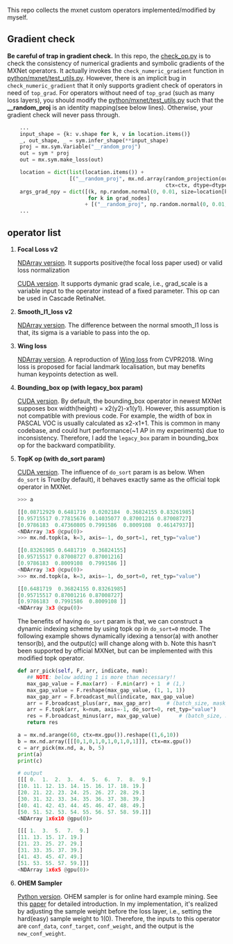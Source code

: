 This repo collects the mxnet custom operators implemented/modified by myself.


## Gradient check ##

**Be careful of trap in gradient check.** In this repo, the [check_op.py](check_op.py) is to check the consistency of numerical gradients and symbolic gradients of the MXNet operators. It actually invokes the `check_numeric_gradient` function in [python/mxnet/test_utils.py](https://github.com/apache/incubator-mxnet/blob/master/python/mxnet/test_utils.py#L981). However, there is an implicit bug in `check_numeric_gradient` that it only supports gradient check of operators in need of `top_grad`. 
For operators without need of `top_grad` (such as many loss layers), you should modify the [python/mxnet/test_utils.py](https://github.com/apache/incubator-mxnet/blob/master/python/mxnet/test_utils.py#L981) such that the **__random_proj** is an identity mapping(see below lines). Otherwise, your gradient check will never pass through.

```Python
    ...
    input_shape = {k: v.shape for k, v in location.items()}
    _, out_shape, _ = sym.infer_shape(**input_shape)
    proj = mx.sym.Variable("__random_proj")
    out = sym * proj
    out = mx.sym.make_loss(out)

    location = dict(list(location.items()) +
                    [("__random_proj", mx.nd.array(random_projection(out_shape[0]),
                                                   ctx=ctx, dtype=dtype))])
    args_grad_npy = dict([(k, np.random.normal(0, 0.01, size=location[k].shape))
                          for k in grad_nodes]
                         + [("__random_proj", np.random.normal(0, 0.01, size=out_shape[0]))])
    ...
```

## operator list ## 

1. **Focal Loss v2**
   
   [NDArray version](focal_loss_v2/focal_loss.py). It supports positive(the focal loss paper used) or valid loss normalization

   [CUDA version](focal_loss_v2/sigmoid_focal_loss_v2-inl.h). It supports dymanic grad scale, i.e., grad_scale is a variable input to the operator instead of a fixed parameter. This op can be used in Cascade RetinaNet.

2. **Smooth_l1_loss v2**
   
   [NDArray version](smooth_l1_v2/smooth_l1_v2.py). The difference between the normal smooth_l1 loss is that, its sigma is a variable to pass into the op.

3. **Wing loss**
   
   [NDArray version](wing_loss/wing_loss.py). A reproduction of [Wing loss](https://arxiv.org/pdf/1711.06753.pdf) from CVPR2018.
   Wing loss is proposed for facial landmark localisation, but may benefits human keypoints detection as well.

4. **Bounding_box op (with legacy_box param)**

   [CUDA version](bounding_box_op/bounding_box-inl.h). By default, the bounding_box operator in newest MXNet supposes box width(height) = x2(y2)-x1(y1). However, this assumption is not compatible with previous code. For example, the width of box in PASCAL VOC is usually calculated as x2-x1+1. This is common in many codebase, and could hurt performance(~1 AP in my experiments) due to inconsistency. Therefore, I add the `legacy_box` param in bounding_box op for the backward compatibility.

5. **TopK op (with do_sort param)**

   [CUDA version](topk/ordering_op-inl.h). The influence of `do_sort` param is as below. When `do_sort` is True(by default),
   it behaves exactly same as the official topk operator in MXNet. 
   
   ```Python
   >>> a

   [[0.08712929 0.6481719  0.0202184  0.36824155 0.83261985]
   [0.95715517 0.77815676 0.14035077 0.87001216 0.87008727]
   [0.9786183  0.47360805 0.7991586  0.8009108  0.46147937]]
   <NDArray 3x5 @cpu(0)>
   >>> mx.nd.topk(a, k=3, axis=-1, do_sort=1, ret_typ="value")

   [[0.83261985 0.6481719  0.36824155]
   [0.95715517 0.87008727 0.87001216]
   [0.9786183  0.8009108  0.7991586 ]]
   <NDArray 3x3 @cpu(0)>
   >>> mx.nd.topk(a, k=3, axis=-1, do_sort=0, ret_typ="value")

   [[0.6481719  0.36824155 0.83261985]
   [0.95715517 0.87001216 0.87008727]
   [0.9786183  0.7991586  0.8009108 ]]
   <NDArray 3x3 @cpu(0)>

   ```

   The benefits of having `do_sort` param is that, we can construct a dynamic indexing scheme by using topk op in `do_sort=0` mode. The following example shows dynamically idexing a tensor(a) with another tensor(b), and the output(c) will change along with b. Note this hasn't been supported by official MXNet, but can be implemented with this modified topk operator.

   ```Python
   def arr_pick(self, F, arr, indicate, num):
      ## NOTE: below adding 1 is more than necessary!!
      max_gap_value = F.max(arr) - F.min(arr) + 1  # (1,)
      max_gap_value = F.reshape(max_gap_value, (1, 1, 1))
      max_gap_arr = F.broadcast_mul(indicate, max_gap_value)
      arr = F.broadcast_plus(arr, max_gap_arr)     # (batch_size, mask_dim, h*w*priors)
      arr = F.topk(arr, k=num, axis=-1, do_sort=0, ret_typ="value")
      res = F.broadcast_minus(arr, max_gap_value)      # (batch_size, mask_dim, mask_num)
      return res   

   a = mx.nd.arange(60, ctx=mx.gpu()).reshape((1,6,10))
   b = mx.nd.array([[[0,1,0,1,0,1,0,1,0,1]]], ctx=mx.gpu())
   c = arr_pick(mx.nd, a, b, 5)
   print(a)
   print(c)
   
   # output
   [[[ 0.  1.  2.  3.  4.  5.  6.  7.  8.  9.]
   [10. 11. 12. 13. 14. 15. 16. 17. 18. 19.]
   [20. 21. 22. 23. 24. 25. 26. 27. 28. 29.]
   [30. 31. 32. 33. 34. 35. 36. 37. 38. 39.]
   [40. 41. 42. 43. 44. 45. 46. 47. 48. 49.]
   [50. 51. 52. 53. 54. 55. 56. 57. 58. 59.]]]
   <NDArray 1x6x10 @gpu(0)>

   [[[ 1.  3.  5.  7.  9.]
   [11. 13. 15. 17. 19.]
   [21. 23. 25. 27. 29.]
   [31. 33. 35. 37. 39.]
   [41. 43. 45. 47. 49.]
   [51. 53. 55. 57. 59.]]]
   <NDArray 1x6x5 @gpu(0)>
   ```

6. **OHEM Sampler**

   [Python version](ohem_sampler/ohem_sampler.py). OHEM sampler is for online hard example mining. See this [paper](https://arxiv.org/abs/1604.03540) for detailed introduction.
   In my implementation, it's realized by adjusting the sample weight before the loss layer, i.e., setting the hard(easy) sample weight to 1(0). Therefore, the inputs to this operator are `conf_data`, `conf_target`, `conf_weight`, and the output is the `new_conf_weight`.